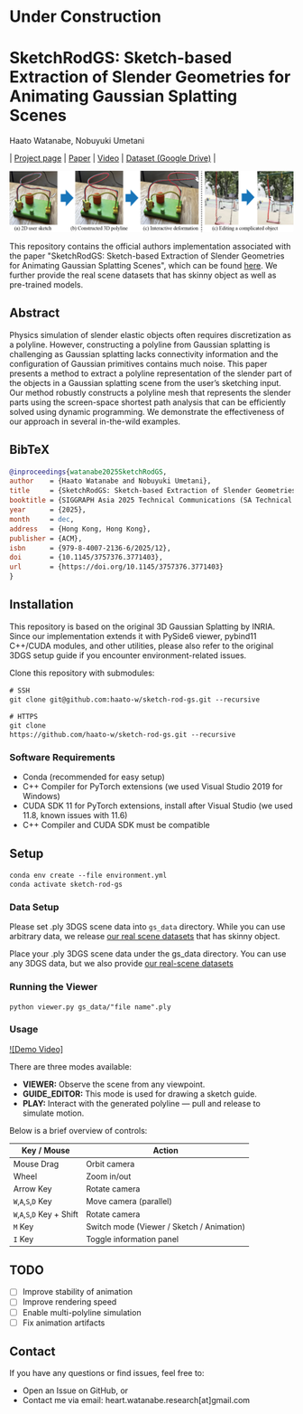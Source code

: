 # Under Construction

# SketchRodGS: Sketch-based Extraction of Slender Geometries for Animating Gaussian Splatting Scenes

<!-- Authors -->
Haato Watanabe, Nobuyuki Umetani

<!-- Links -->
| [Project page](https://haato-w.github.io/sketch-rod-gs-project-page/) | [Paper]() | [Video](https://youtu.be/eaK0p0nU47g?si=sTGmfLNSeCYiJELJ) | [Dataset (Google Drive)](https://drive.google.com/drive/folders/1QhOkshES3-ubzQtoMD1wOpd_6Vj45H0f?usp=sharing) |<br>

<!-- Teaser Image -->
![Teaser image](resources/teaser.jpg)

This repository contains the official authors implementation associated with the paper "SketchRodGS: Sketch-based Extraction of Slender Geometries for Animating Gaussian Splatting Scenes", which can be found [here](https://haato-w.github.io/sketch-rod-gs-project-page/). We further provide the real scene datasets that has skinny object as well as pre-trained models.

## Abstract
Physics simulation of slender elastic objects often requires discretization as a polyline. However, constructing a polyline from Gaussian splatting is challenging as Gaussian splatting lacks connectivity information and the configuration of Gaussian primitives contains much noise. This paper presents a method to extract a polyline representation of the slender part of the objects in a Gaussian splatting scene from the user’s sketching input. Our method robustly constructs a polyline mesh that represents the slender parts using the screen-space shortest path analysis that can be efficiently solved using dynamic programming. We demonstrate the effectiveness of our approach in several in-the-wild examples.

## BibTeX
```bibtex
@inproceedings{watanabe2025SketchRodGS,
author    = {Haato Watanabe and Nobuyuki Umetani},
title     = {SketchRodGS: Sketch-based Extraction of Slender Geometries for Animating Gaussian Splatting Scenes},
booktitle = {SIGGRAPH Asia 2025 Technical Communications (SA Technical Communications '25)},
year      = {2025},
month     = dec,
address   = {Hong Kong, Hong Kong},
publisher = {ACM},
isbn      = {979-8-4007-2136-6/2025/12},
doi       = {10.1145/3757376.3771403},
url       = {https://doi.org/10.1145/3757376.3771403}
}
```

## Installation
This repository is based on the original 3D Gaussian Splatting by INRIA.
Since our implementation extends it with PySide6 viewer, pybind11 C++/CUDA modules, and other utilities,
please also refer to the original 3DGS setup guide if you encounter environment-related issues.

Clone this repository with submodules:
```
# SSH
git clone git@github.com:haato-w/sketch-rod-gs.git --recursive
```
```
# HTTPS
git clone 
https://github.com/haato-w/sketch-rod-gs.git --recursive
```

### Software Requirements
- Conda (recommended for easy setup)
- C++ Compiler for PyTorch extensions (we used Visual Studio 2019 for Windows)
- CUDA SDK 11 for PyTorch extensions, install after Visual Studio (we used 11.8, known issues with 11.6)
- C++ Compiler and CUDA SDK must be compatible

## Setup
```
conda env create --file environment.yml
conda activate sketch-rod-gs
```

### Data Setup
Please set .ply 3DGS scene data into `gs_data` directory. While you can use arbitrary data, we release [our real scene datasets](https://drive.google.com/drive/folders/1QhOkshES3-ubzQtoMD1wOpd_6Vj45H0f?usp=sharing) that has skinny object.

Place your .ply 3DGS scene data under the gs_data directory.
You can use any 3DGS data, but we also provide [our real-scene datasets](https://drive.google.com/drive/folders/1QhOkshES3-ubzQtoMD1wOpd_6Vj45H0f?usp=sharing)

### Running the Viewer
```
python viewer.py gs_data/"file name".ply
```

### Usage

[![Demo Video]](https://youtu.be/eaK0p0nU47g?si=54fC0_AL-OYZkHY3)

There are three modes available:

- **VIEWER:** Observe the scene from any viewpoint.  
- **GUIDE_EDITOR:** This mode is used for drawing a sketch guide.  
- **PLAY:** Interact with the generated polyline — pull and release to simulate motion.

Below is a brief overview of controls:

| Key / Mouse                 | Action                                    |
| --------------------------- | ----------------------------------------- |
| Mouse Drag                  | Orbit camera                              |
| Wheel                       | Zoom in/out                               |
| Arrow Key                   | Rotate camera                             |
| `W`,`A`,`S`,`D` Key         | Move camera (parallel)                    |
| `W`,`A`,`S`,`D` Key + Shift | Rotate camera                             |
| `M` Key                     | Switch mode (Viewer / Sketch / Animation) |
| `I` Key                     | Toggle information panel                  |

## TODO
- [ ] Improve stability of animation
- [ ] Improve rendering speed
- [ ] Enable multi-polyline simulation
- [ ] Fix animation artifacts 

## Contact
If you have any questions or find issues, feel free to:
- Open an Issue on GitHub, or
-  Contact me via email: heart.watanabe.research[at]gmail.com

